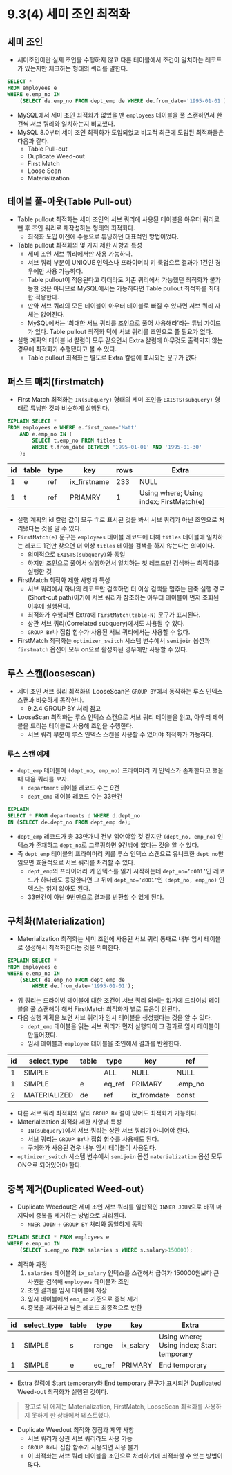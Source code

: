 # 9.3(4) 세미 조인 최적화

## 세미 조인

- 세미조인이란 실제 조인을 수행하지 않고 다른 테이블에서 조건이 일치하는 레코드가 있는지만 체크하는 형태의 쿼리를 말한다.

```sql
SELECT *
FROM employees e
WHERE e.emp_no IN
	(SELECT de.emp_no FROM dept_emp de WHERE de.from_date='1995-01-01');
```

- MySQL에서 세미 조인 최적화가 없었을 땐 `employees` 테이블을 풀 스캔하면서 한 건씩 서브 쿼리와 일치하는지 비교했다.
- MySQL 8.0부터 세미 조인 최적화가 도입되었고 비교적 최근에 도입된 최적화들은 다음과 같다.
    - Table Pull-out
    - Duplicate Weed-out
    - First Match
    - Loose Scan
    - Materialization

## 테이블 풀-아웃(Table Pull-out)

- Table pullout 최적화는 세미 조인의 서브 쿼리에 사용된 테이블을 아우터 쿼리로 뺀 후 조인 쿼리로 재작성하는 형태의 최적화다.
    - 최적화 도입 이전에 수동으로 튜닝하던 대표적인 방법이었다.
- Table pullout 최적화의 몇 가지 제한 사항과 특성
    - 세미 조인 서브 쿼리에서만 사용 가능하다.
    - 서브 쿼리 부분이 UNIQUE 인덱스나 프라이머리 키 룩업으로 결과가 1건인 경우에만 사용 가능하다.
    - Table pullout이 적용된다고 하더라도 기존 쿼리에서 가능했던 최적화가 불가능한 것은 아니므로 MySQL에서는 가능하다면 Table pullout  최적화를 최대한 적용한다.
    - 만약 서브 쿼리의 모든 테이블이 아우터 테이블로 빠질 수 있다면 서브 쿼리 자체는 없어진다.
    - MySQL에서는 ‘최대한 서브 쿼리를 조인으로 풀어 사용해라’라는 튜닝 가이드가 있다. Table pullout 최적화 덕에 서브 쿼리를 조인으로 풀 필요가 없다.
- 실행 계획의 테이블 id 칼럼이 모두 같으면서 Extra 칼럼에 아무것도 출력되지 않는 경우에 최적화가 수행됐다고 볼 수 있다.
    - Table pullout 최적화는 별도로 Extra 칼럼에 표시되는 문구가 없다

## 퍼스트 매치(firstmatch)

- First Match 최적화는 `IN(subquery)` 형태의 세미 조인을 `EXISTS(subquery)` 형태로 튜닝한 것과 비슷하게 실행된다.

```sql
EXPLAIN SELECT *
FROM employees e WHERE e.first_name='Matt'
	AND e.emp_no IN (
		SELECT t.emp_no FROM titles t
		WHERE t.from_date BETWEEN '1995-01-01' AND '1995-01-30'
	);
```

| id | table | type | key | rows | Extra |
| --- | --- | --- | --- | --- | --- |
| 1 | e | ref | ix_firstname | 233 | NULL |
| 1 | t | ref | PRIAMRY | 1 | Using where; Using index; FirstMatch(e) |

- 실행 계획의 id 칼럼 값이 모두 ‘1’로 표시된 것을 봐서 서브 쿼리가 아닌 조인으로 처리됐다는 것을 알 수 있다.
- `FirstMatch(e)` 문구는 `employees` 테이블 레코드에 대해 `titles` 테이블에 일치하는 레코드 1건만 찾으면 더 이상 `titles` 테이블 검색을 하지 않는다는 의미이다.
    - 의미적으로 `EXISTS(subquery)`와 동일
    - 하지만 조인으로 풀어서 실행하면서 일치하는 첫 레코드만 검색하는 최적화를 실행한 것
- FirstMatch 최적화 제한 사항과 특성
    - 서브 쿼리에서 하나의 레코드만 검색하면 더 이상 검색을 멈추는 단축 실행 경로(Short-cut path)이기에 서브 쿼리가 참조하는 아우터 테이블이 먼저 조회된 이후에 실행된다.
    - 최적화가 수행되면 Extra에 `FirstMatch(table-N)` 문구가 표시된다.
    - 상관 서브 쿼리(Correlated subquery)에서도 사용될 수 있다.
    - `GROUP BY`나 집합 함수가 사용된 서브 쿼리에서는 사용할 수 없다.
- FirstMatch 최적화는 `optimizer_switch` 시스템 변수에서 `semijoin` 옵션과 `firstmatch` 옵션이 모두 on으로 활성화된 경우에만 사용할 수 있다.

## 루스 스캔(loosescan)

- 세미 조인 서브 쿼리 최적화의 LooseScan은 `GROUP BY`에서 동작하는 루스 인덱스 스캔과 비슷하게 동작한다.
    - 9.2.4 GROUP BY 처리 참고
- LooseScan 최적화는 루스 인덱스 스캔으로 서브 쿼리 테이블을 읽고, 아우터 테이블을 드리븐 테이블로 사용해 조인을 수행한다.
    - 서브 쿼리 부분이 루스 인덱스 스캔을 사용할 수 있어야 최적화가 가능하다.

### 루스 스캔 예제

- `dept_emp` 테이블에 `(dept_no, emp_no)` 프라이머리 키 인덱스가 존재한다고 했을 때 다음 쿼리를 보자.
    - `department` 테이블 레코드 수는 9건
    - `dept_emp` 테이블 레코드 수는 33만건

```sql
EXPLAIN 
SELECT * FROM departments d WHERE d.dept_no 
IN (SELECT de.dept_no FROM dept_emp de);
```

- `dept_emp` 레코드가 총 33만개니 전부 읽어야할 것 같지만 `(dept_no, emp_no)` 인덱스가 존재하고 `dept_no`로 그루핑하면 9건밖에 없다는 것을 알 수 있다.
- 즉 `dept_emp` 테이블의 프라이머리 키를 루스 인덱스 스캔으로 유니크한 `dept_no`만 읽으면 효율적으로 서브 쿼리를 처리할 수 있다.
    - `dept_emp`의 프라이머리 키 인덱스를 읽기 시작하는데 `dept_no=’d001’`인 레코드가 하나라도 등장한다면 그 뒤에 `dept_no=’d001’`인 `(dept_no, emp_no)` 인덱스는 읽지 않아도 된다.
    - 33만건이 아닌 9번만으로 결과를 반환할 수 있게 된다.

## 구체화(Materialization)

- Materialization 최적화는 세미 조인에 사용된 서브 쿼리 통째로 내부 임시 테이블로 생성해서 최적화한다는 것을 의미한다.

```sql
EXPLAIN SELECT *
FROM employees e
WHERE e.emp_no IN
	(SELECT de.emp_no FROM dept_emp de
		WHERE de.from_date='1995-01-01');
```

- 위 쿼리는 드라이빙 테이블에 대한 조건이 서브 쿼리 외에는 없기에 드라이빙 테이블을 풀 스캔해야 해서 FirstMatch 최적화가 별로 도움이 안된다.
- 다음 실행 계획을 보면 서브 쿼리가 임시 테이블을 생성했다는 것을 알 수 있다.
  - `dept_emp` 테이블을 읽는 서브 쿼리가 먼저 실행되어 그 결과로 임시 테이블이 만들어졌다.
  - 임세 테이블과 `employee` 테이블을 조인해서 결과를 반환한다.

| id | select_type | table | type | key | ref |
| --- | --- | --- | --- | --- | --- |
| 1 | SIMPLE | <subqyer2> | ALL | NULL | NULL |
| 1 | SIMPLE | e | eq_ref | PRIMARY | <subqery2>.emp_no |
| 2 | MATERIALIZED | de | ref | ix_fromdate | const |

- 다른 서브 쿼리 최적화와 달리 `GROUP BY` 절이 있어도 최적화가 가능하다.
- Materialization 최적화 제한 사항과 특성
  - `IN(subquery)`에서 서브 쿼리는 상관 서브 쿼리가 아니어야 한다.
  - 서브 쿼리는 `GROUP BY`나 집합 함수를 사용해도 된다.
  - 구체화가 사용된 경우 내부 임시 테이블이 사용된다.
- `optimizer_switch` 시스템 변수에서 `semijoin` 옵션 `materialization` 옵션 모두 ON으로 되어있어야 한다.

## 중복 제거(Duplicated Weed-out)

- Duplicate Weedout은 세미 조인 서브 쿼리를 일반적인 `INNER JOUN`으로 바꿔 마지막에 중복을 제거하는 방법으로 처리된다.
  - `NNER JOIN` + `GROUP BY` 처리와 동일하게 동작

```sql
EXPLAIN SELECT * FROM employees e
WHERE e.emp_no IN 
	(SELECT s.emp_no FROM salaries s WHERE s.salary>150000);
```

- 최적화 과정
  1. `salaries` 테이블의 `ix_salary` 인덱스를 스캔해서 급여가 150000원보다 큰 사원을 검색해 `employees` 테이블과 조인
  2. 조인 결과를 임시 테이블에 저장
  3. 임시 테이블에서 `emp_no` 기준으로 중복 제거
  4. 중복을 제거하고 남은 레코드 최종적으로 반환

| id | select_type | table | type | key | Extra |
| --- | --- | --- | --- | --- | --- |
| 1 | SIMPLE | s | range | ix_salary | Using where; Using index; Start temporary |
| 1 | SIMPLE | e | eq_ref | PRIMARY | End temporary |

- Extra 칼럼에 Start temporary와 End temporary 문구가 표시되면 Duplicated Weed-out 최적화가 실행된 것이다.

> 참고로 위 에제는 Materialization, FirstMatch, LooseScan 최적화를 사용하지 못하게 한 상태에서 테스트했다.

- Duplicate Weedout 최적화 장점과 제약 사항
  - 서브 쿼리가 상관 서브 쿼리라도 사용 가능
  - `GROUP BY`나 집합 함수가 사용되면 사용 불가
  - 이 최적화는 서브 쿼리 테이블을 조인으로 처리하기에 최적화할 수 있는 방법이 많다.